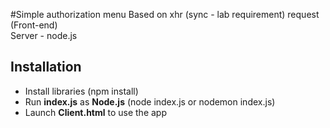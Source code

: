 #Simple authorization menu
Based on xhr (sync - lab requirement) request (Front-end) <br>
Server - node.js <br>
## Installation
* Install libraries (npm install)
* Run **index.js** as **Node.js** (node index.js or nodemon index.js)
* Launch **Client.html** to use the app  



